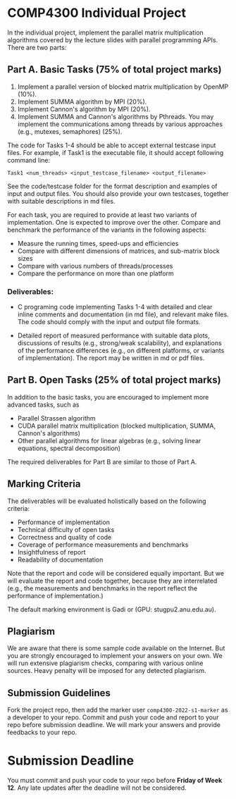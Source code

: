 # COMP4300 Individual Project

In the individual project, implement the parallel matrix multiplication algorithms covered by the lecture slides with parallel programming APIs. There are two parts:

## Part A. Basic Tasks (75% of total project marks)

1. Implement a parallel version of blocked matrix multiplication by OpenMP (10%).
2. Implement SUMMA algorithm by MPI (20%).
3. Implement Cannon's algorithm by MPI (20%).
4. Implement SUMMA and Cannon's algorithms by Pthreads. You may implement the communications among threads by various approaches (e.g., mutexes, semaphores) (25%).

The code for Tasks 1-4 should be able to accept external testcase input files. For example, if Task1 is the executable file, it should accept following command line:
```
Task1 <num_threads> <input_testcase_filename> <output_filename>
```
See the code/testcase folder for the format description and examples of input and output files. You should also provide your own testcases, together with suitable descriptions in md files.

For each task, you are required to provide at least two variants of implementation. One is expected to improve over the other. Compare and benchmark the performance of the variants in the following aspects:
- Measure the running times, speed-ups and efficiencies 
- Compare with different dimensions of matrices, and sub-matrix block sizes 
- Compare with various numbers of threads/processes 
- Compare the performance on more than one platform


### Deliverables:
-	C programing code implementing Tasks 1-4 with detailed and clear inline comments and documentation (in md file), and relevant make files. The code should comply with the input and output file formats. 

-	Detailed report of measured performance with suitable data plots, discussions of results (e.g., strong/weak scalability), and explanations of the performance differences (e.g., on different platforms, or variants of implementation). The report may be written in md or pdf files.


## Part B. Open Tasks (25% of total project marks)
In addition to the basic tasks, you are encouraged to implement more advanced tasks, such as
-	Parallel Strassen algorithm
-	CUDA parallel matrix multiplication (blocked multiplication, SUMMA, Cannon's algorithms)
-	Other parallel algorithms for linear algebras (e.g., solving linear equations, spectral decomposition)

The required deliverables for Part B are similar to those of Part A.



## Marking Criteria
The deliverables will be evaluated holistically based on the following criteria:
-   Performance of implementation
-   Technical difficulty of open tasks
-	Correctness and quality of code
-	Coverage of performance measurements and benchmarks
-	Insightfulness of report 
-	Readability of documentation

Note that the report and code will be considered equally important. But we will evaluate the report and code together, because they are interrelated (e.g., the measurements and benchmarks in the report reflect the performance of implementation.)  

The default marking environment is Gadi or (GPU: stugpu2.anu.edu.au). 

## Plagiarism 
We are aware that there is some sample code available on the Internet. But you are strongly encouraged to implement your answers on your own. We will run extensive plagiarism checks, comparing with various online sources. Heavy penalty will be imposed for any detected plagiarism.

## Submission Guidelines 

Fork the project repo, then add the marker user `comp4300-2022-s1-marker` as a developer to your repo. Commit and push your code and report to your repo before submission deadline. We will mark your answers and provide feedbacks to your repo.

# Submission Deadline
You must commit and push your code to your repo before **Friday of Week 12**. Any late updates after the deadline will not be considered.  
